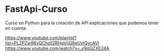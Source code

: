# FastApi-Curso
Curso en Python para la creación de API
explicaciones que podemos tener en cuenta:

https://www.youtube.com/playlist?list=PL2PZw96yQChzll2RHgViiQ8eUvIQycAVl
https://www.youtube.com/watch?v=_y9qQZXE24A
